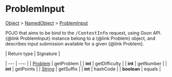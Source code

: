 
# ProblemInput

[Object]() > [NamedObject](nullfr/faylixe/googlecodejam/client/common/NamedObject.md) > [ProblemInput](nullfr/faylixe/googlecodejam/client/webservice/ProblemInput.md)


<p>POJO that aims to be bind to the <tt>/ContestInfo</tt>
 request, using Gson API. {@link ProblemInput} instance belong
 to a {@link Problem} object, and describes input submission
 available for a given {@link Problem}.</p>

| Return type | Signature |

| --- | ---: |
| [Problem](nullfr/faylixe/googlecodejam/client/webservice/Problem.md) | getProblem |
| **int** | getDifficulty |
| **int** | getNumber |
| **int** | getPoints |
| [String]() | getSuffix |
| **int** | hashCode |
| **boolean** | equals |
